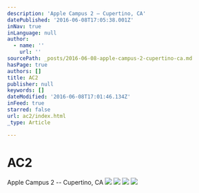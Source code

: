 ```yaml
---
description: 'Apple Campus 2 – Cupertino, CA'
datePublished: '2016-06-08T17:05:38.001Z'
inNav: true
inLanguage: null
author:
  - name: ''
    url: ''
sourcePath: _posts/2016-06-08-apple-campus-2-cupertino-ca.md
hasPage: true
authors: []
title: AC2
publisher: null
keywords: []
dateModified: '2016-06-08T17:01:46.134Z'
inFeed: true
starred: false
url: ac2/index.html
_type: Article

---
```

# AC2

Apple Campus 2 -- Cupertino, CA
![](https://the-grid-user-content.s3-us-west-2.amazonaws.com/392ca466-e46b-44c5-868f-07ed3ac4636d.jpg)
![](https://s3-us-west-2.amazonaws.com/the-grid-img/p/50f2e1235811ed3f6df13ec89126e9c22b333120.jpg)
![](https://the-grid-user-content.s3-us-west-2.amazonaws.com/7e5a9123-d5ca-4532-a3db-5012c0b163ac.jpg)
![](https://s3-us-west-2.amazonaws.com/the-grid-img/p/7c2ca13e71098a80e655c91895b4755ed2904c32.png)